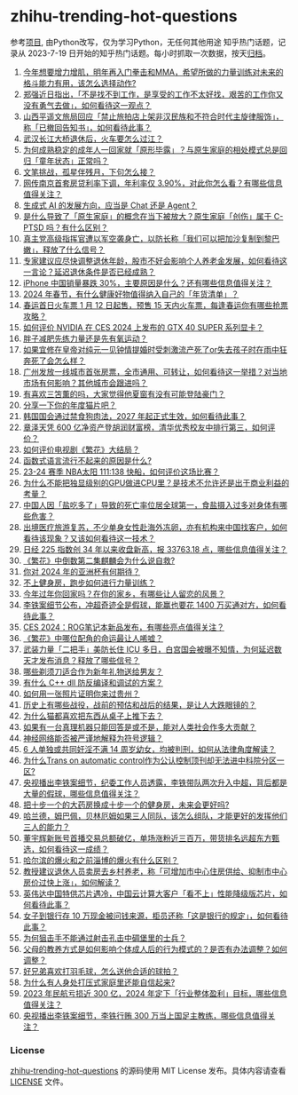 # zhihu-trending-hot-questions
参考[项目](https://github.com/justjavac/zhihu-trending-hot-questions), 由Python改写，仅为学习Python，无任何其他用途
知乎热门话题，记录从 2023-7-19
日开始的知乎热门话题。每小时抓取一次数据，按天[归档](./data)。
<!-- BEGIN -->
<!-- 最后更新时间 2024-01-10 02:30:32.391310 -->
1. [今年想要增力增肌，明年再入门拳击和MMA，希望所做的力量训练对未来的格斗能力有用，该怎么选择动作?](https://www.zhihu.com/question/635916849)
1. [郑强近日指出，「不是找不到工作，是享受的工作不太好找，艰苦的工作你又没有勇气去做」，如何看待这一观点？](https://www.zhihu.com/question/638541282)
1. [山西平遥文旅局回应「禁止旅拍店上架非汉民族和不符合时代主旋律服饰」，称「已撤回告知书」，如何看待此事？](https://www.zhihu.com/question/638698701)
1. [武汉长江大桥退休后，火车要怎么过江？](https://www.zhihu.com/question/305242284)
1. [为何成熟稳定的成年人一回家就「原形毕露」？与原生家庭的相处模式总是回归「童年状态」正常吗？](https://www.zhihu.com/question/633249705)
1. [文笔挑战，孤星伴残月，下句怎么接？](https://www.zhihu.com/question/638692777)
1. [网传南京首套房贷利率下调，年利率仅 3.90%，对此你怎么看？有哪些信息值得关注？](https://www.zhihu.com/question/638709105)
1. [生成式 AI 的发展方向，应当是 Chat 还是 Agent？](https://www.zhihu.com/question/637090848)
1. [是什么导致了「原生家庭」的概念在当下被放大？原生家庭「创伤」属于 C-PTSD 吗？有什么区别？](https://www.zhihu.com/question/633249761)
1. [真主党高级指挥官遭以军空袭身亡，以防长称「我们可以把加沙复制到黎巴嫩」，释放了什么信号？](https://www.zhihu.com/question/638707598)
1. [专家建议应尽快调整退休年龄，股市不好会影响个人养老金发展，如何看待这一言论？延迟退休条件是否已经成熟？](https://www.zhihu.com/question/638759007)
1. [iPhone 中国销量暴跌 30%，主要原因是什么？还有哪些信息值得关注？](https://www.zhihu.com/question/638701049)
1. [2024 年春节，有什么健康好物值得纳入自己的「年货清单」？](https://www.zhihu.com/question/637095247)
1. [春运首日火车票 1 月 12 日起售，预售 15 天内火车票，每逢春运你有哪些抢票攻略？](https://www.zhihu.com/question/638785095)
1. [如何评价 NVIDIA 在 CES 2024 上发布的 GTX 40 SUPER 系列显卡？](https://www.zhihu.com/question/638671506)
1. [胖子减肥先练力量还是先有氧运动？](https://www.zhihu.com/question/637520969)
1. [如果宜修在皇帝对纯元一见钟情提婚时受刺激流产死了or失去孩子时在雨中狂奔死了会怎么样？](https://www.zhihu.com/question/638476026)
1. [广州发放一线城市首张房票，全市通用、可转让，如何看待这一举措？对当地市场有何影响？其他城市会跟进吗？](https://www.zhihu.com/question/638738197)
1. [有喜欢三笘薫的吗，大家觉得他夏窗有没有可能登陆豪门？](https://www.zhihu.com/question/638477987)
1. [分享一下你的年度猫片吧？](https://www.zhihu.com/question/636480005)
1. [韩国国会通过禁食狗肉法，2027 年起正式生效，如何看待此事？](https://www.zhihu.com/question/638749362)
1. [章泽天凭 600 亿净资产登胡润财富榜，清华优秀校友中排行第三，如何评价？](https://www.zhihu.com/question/638704607)
1. [如何评价电视剧《繁花》大结局？](https://www.zhihu.com/question/638781464)
1. [函数式语言流行不起来的原因是什么?](https://www.zhihu.com/question/607322116)
1. [23-24 赛季 NBA太阳 111:138 快船，如何评价这场比赛？](https://www.zhihu.com/question/638704686)
1. [为什么不能把独显级别的GPU做进CPU里？是技术不允许还是出于商业利益的考量？](https://www.zhihu.com/question/638191572)
1. [中国人因「盐吃多了」导致的死亡率位居全球第一，食盐摄入过多对身体有哪些危害？](https://www.zhihu.com/question/638641243)
1. [出境医疗旅游复苏，不少单身女性赴海外冻卵，亦有机构来中国找客户，如何看待该现象？又该如何看待这一技术？](https://www.zhihu.com/question/638593235)
1. [日经 225 指数创 34 年以来收盘新高，报 33763.18 点，哪些信息值得关注？](https://www.zhihu.com/question/638730067)
1. [《繁花》中倒数第二集麒麟会为什么说自救?](https://www.zhihu.com/question/638786172)
1. [你对 2024 年的亚洲杯有何期待？](https://www.zhihu.com/question/633577742)
1. [不上健身房，跑步如何进行力量训练？](https://www.zhihu.com/question/637790301)
1. [今年过年你回家吗？在你的家乡，有哪些让人留恋的风景？](https://www.zhihu.com/question/637991983)
1. [李铁案细节公布，冲超奇迹全是假球，能赢也要花 1400 万买通对方，如何看待此事？](https://www.zhihu.com/question/638790095)
1. [CES 2024：ROG笔记本新品发布，有哪些亮点值得关注？](https://www.zhihu.com/question/638781747)
1. [《繁花》中哪位配角的命运最让人唏嘘？](https://www.zhihu.com/question/638781639)
1. [武装力量「二把手」美防长住 ICU 多日，白宫国会被曝不知情，为何延迟数天才发布消息？释放了哪些信号？](https://www.zhihu.com/question/638603451)
1. [哪些剃须刀适合作为新年礼物送给男友？](https://www.zhihu.com/question/637072597)
1. [有什么 C++ dll 防反编译和调试的方案？](https://www.zhihu.com/question/638411497)
1. [如何用一张照片证明你来过贵州？](https://www.zhihu.com/question/625302985)
1. [历史上有哪些战役，战前的预估和战后的结果，是让人大跌眼镜的？](https://www.zhihu.com/question/638549074)
1. [为什么猫都喜欢把东西从桌子上推下去？](https://www.zhihu.com/question/363717987)
1. [如果有一台真理机器只能回答是或不是，能对人类社会作多大贡献？](https://www.zhihu.com/question/324557531)
1. [神经网络能否被严谨地解释为符号逻辑？](https://www.zhihu.com/question/637090808)
1. [6 人单独或共同奸淫不满 14 周岁幼女，均被判刑，如何从法律角度解读？](https://www.zhihu.com/question/638709568)
1. [为什么Trans on automatic control作为公认控制顶刊却无法进中科院分区一区?](https://www.zhihu.com/question/437362805)
1. [央视播出李铁案细节，纪委工作人员透露，李铁带队两次升入中超，背后都是大量的假球，哪些信息值得关注？](https://www.zhihu.com/question/638789613)
1. [把十步一个的大药房换成十步一个的健身房，未来会更好吗?](https://www.zhihu.com/question/632589741)
1. [哈兰德，姆巴佩，贝林厄姆如果三人同队，该怎么组队，才能更好的发挥他们三人的能力？](https://www.zhihu.com/question/638319297)
1. [董宇辉新账号首播交易总额破亿，单场涨粉近三百万，带货排名远超东方甄选，如何看待这一成绩？](https://www.zhihu.com/question/638843662)
1. [哈尔滨的爆火和之前淄博的爆火有什么区别？](https://www.zhihu.com/question/638308083)
1. [教授建议退休人员卖房去乡村养老，称「可增加市中心住房供给、抑制市中心房价过快上涨」，如何解读？](https://www.zhihu.com/question/638730657)
1. [英伟达中国特供芯片遇冷，中国云计算大客户「看不上」性能降级版芯片，如何看待此事？](https://www.zhihu.com/question/638603284)
1. [女子到银行存 10 万现金被问钱来源，柜员还称「这是银行的规定」，如何看待此事？](https://www.zhihu.com/question/638579578)
1. [为何狙击手不能通过射击孔击中碉堡里的士兵？](https://www.zhihu.com/question/497980764)
1. [父母的教养方式是如何影响个体成人后的行为模式的？是否有办法调整？如何调整？](https://www.zhihu.com/question/633249689)
1. [好兄弟喜欢打羽毛球，怎么送他合适的球拍？](https://www.zhihu.com/question/637750112)
1. [为什么有人身处打压式家庭里还能自信起来?](https://www.zhihu.com/question/620407074)
1. [2023 年民航亏损近 300 亿，2024 年定下「行业整体盈利」目标，哪些信息值得关注？](https://www.zhihu.com/question/638724323)
1. [央视播出李铁案细节，李铁行贿 300 万当上国足主教练，哪些信息值得关注？](https://www.zhihu.com/question/638790259)
<!-- END -->
### License
[zhihu-trending-hot-questions](https://github.com/yaogengzhu/zhihu-trending-hot-questions)
的源码使用 MIT License 发布。具体内容请查看 [LICENSE](./LICENSE) 文件。
